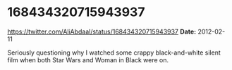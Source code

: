 # 168434320715943937
https://twitter.com/AliAbdaal/status/168434320715943937
**Date:** 2012-02-11

Seriously questioning why I watched some crappy black-and-white silent film when both Star Wars and Woman in Black were on.
